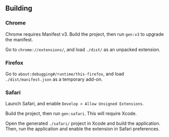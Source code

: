 ## Building

### Chrome

Chrome requires Manifest v3. Build the project, then run `gen:v3` to upgrade the manifest.

Go to `chrome://extensions/`, and load `./dist/` as an unpacked extension.

### Firefox

Go to `about:debugging#/runtime/this-firefox`, and load `./dist/manifest.json` as a temporary add-on.

### Safari

Launch Safari, and enable `Develop > Allow Unsigned Extensions`.

Build the project, then run `gen:safari`. This will require Xcode.

Open the generated `./safari/` project in Xcode and build the application. Then, run the application and enable the extension in Safari preferences.
